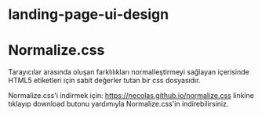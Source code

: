# landing-page-ui-design

# Normalize.css 
Tarayıcılar arasında oluşan farklılıkları normalleştirmeyi sağlayan içerisinde HTML5 etiketleri için sabit değerler tutan bir css dosyasıdır. 

Normalize.css'i indirmek için: https://necolas.github.io/normalize.css linkine tıklayıp download butonu yardımıyla Normalize.css'in indirebilirsiniz.




 
